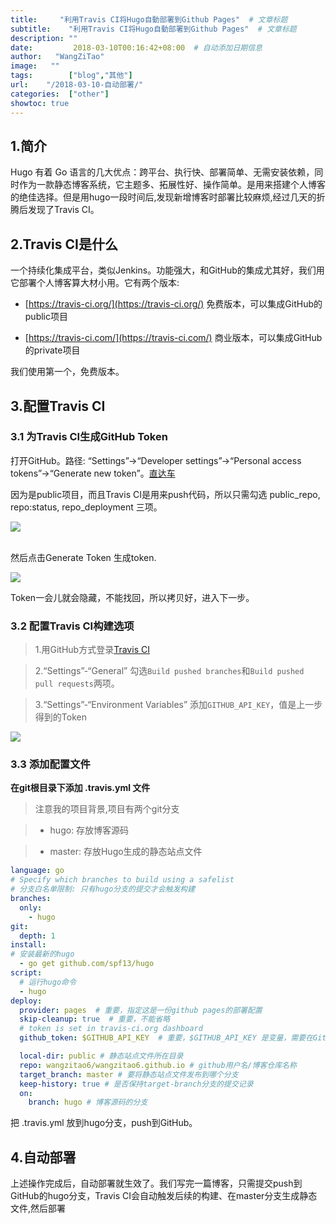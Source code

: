 ```yaml
---
title:     "利用Travis CI将Hugo自動部署到Github Pages"  # 文章标题
subtitle:    "利用Travis CI将Hugo自動部署到Github Pages"  # 文章标题
description: ""
date:         2018-03-10T00:16:42+08:00  # 自动添加日期信息
author:   "WangZiTao"
image:   ""
tags:        ["blog","其他"]
url:    "/2018-03-10-自动部署/"
categories:  ["other"]
showtoc: true
---
```

## 1.简介
Hugo 有着 Go 语言的几大优点：跨平台、执行快、部署简单、无需安装依赖，同时作为一款静态博客系统，它主题多、拓展性好、操作简单。是用来搭建个人博客的绝佳选择。但是用hugo一段时间后,发现新增博客时部署比较麻烦,经过几天的折腾后发现了Travis CI。

## 2.Travis CI是什么
一个持续化集成平台，类似Jenkins。功能强大，和GitHub的集成尤其好，我们用它部署个人博客算大材小用。它有两个版本:

- [https://travis-ci.org/](https://travis-ci.org/) 免费版本，可以集成GitHub的public项目

- [https://travis-ci.com/](https://travis-ci.com/) 商业版本，可以集成GitHub的private项目

我们使用第一个，免费版本。

## 3.配置Travis CI
### 3.1 为Travis CI生成GitHub Token

打开GitHub。路径: “Settings”->“Developer settings”->“Personal access tokens”->“Generate new token”。[直达车](https://github.com/settings/tokens/new)

因为是public项目，而且Travis CI是用来push代码，所以只需勾选 public_repo, repo:status, repo_deployment 三项。

![](https://wangzitao-blog.oss-cn-hangzhou.aliyuncs.com/18/04/007.png)

</br>
然后点击Generate Token 生成token.

![](https://wangzitao-blog.oss-cn-hangzhou.aliyuncs.com/18/04/008.png)

Token一会儿就会隐藏，不能找回，所以拷贝好，进入下一步。

### 3.2 配置Travis CI构建选项
> 1.用GitHub方式登录[Travis CI](https://travis-ci.org/)

> 2.“Settings”-“General” 勾选`Build pushed branches`和`Build pushed pull requests`两项。

> 3.“Settings”-“Environment Variables” 添加`GITHUB_API_KEY`，值是上一步得到的Token

![](https://wangzitao-blog.oss-cn-hangzhou.aliyuncs.com/18/04/009.png)


### 3.3 添加配置文件

**在git根目录下添加 .travis.yml 文件**

>注意我的项目背景,项目有两个git分支

>- hugo: 存放博客源码

>- master: 存放Hugo生成的静态站点文件

  ```yml
  language: go
  # Specify which branches to build using a safelist
  # 分支白名单限制: 只有hugo分支的提交才会触发构建
  branches:
    only:
      - hugo
  git:
    depth: 1
  install:
  # 安装最新的hugo
    - go get github.com/spf13/hugo
  script:
    # 运行hugo命令
    - hugo
  deploy:
    provider: pages  # 重要，指定这是一份github pages的部署配置
    skip-cleanup: true  # 重要，不能省略
    # token is set in travis-ci.org dashboard
    github_token: $GITHUB_API_KEY  # 重要，$GITHUB_API_KEY 是变量，需要在GitHub上申请、再到配置到Travis

    local-dir: public # 静态站点文件所在目录
    repo: wangzitao6/wangzitao6.github.io # github用户名/博客仓库名称
    target_branch: master # 要将静态站点文件发布到哪个分支
    keep-history: true # 是否保持target-branch分支的提交记录
    on:
      branch: hugo # 博客源码的分支

  ```

  把 .travis.yml 放到hugo分支，push到GitHub。

## 4.自动部署

上述操作完成后，自动部署就生效了。我们写完一篇博客，只需提交push到GitHub的hugo分支，Travis CI会自动触发后续的构建、在master分支生成静态文件,然后部署
